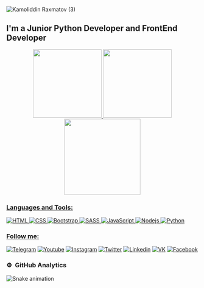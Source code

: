 <!-- ![Kamoliddin Raxmatov (1)](https://user-images.githubusercontent.com/98594040/184675633-8a761d0b-58df-4aa2-b0ec-66cc625292b2.png) -->
<!-- ![Kamoliddin Raxmatov (2)](https://user-images.githubusercontent.com/98594040/184677558-6c91cc20-cd1a-4daa-b1b4-8d391608b689.png) -->
![Kamoliddin Raxmatov (3)](https://user-images.githubusercontent.com/98594040/184677798-5727a927-4418-4110-aa63-0ed029367814.png)


## I'm a Junior Python Developer and FrontEnd Developer

<p align="center">
<a href="https://github.com/rakhmatov-kamoliddin">
  <img height="180em" src="https://github-readme-stats-eight-theta.vercel.app/api?username=rakhmatov-kamoliddin&show_icons=true&theme=vision-friendly-dark&include_all_commits=true&count_private=true"/>
  <img height="180em" src="https://github-readme-stats-eight-theta.vercel.app/api/top-langs/?username=rakhmatov-kamoliddin&layout=compact&langs_count=8&theme=vision-friendly-dark"/>
  <img height="200em" src="http://github-readme-streak-stats.herokuapp.com?user=rakhmatov-kamoliddin&theme=dark&background=000000"/>
</p>





### Languages and Tools:
![HTML](https://img.shields.io/badge/-HTML-090909?style=for-the-badge&logo=html5&logoColor=E54C21)
![CSS](https://img.shields.io/badge/-CSS-090909?style=for-the-badge&logo=css3&logoColor=228EC9)
![Bootstrap](https://img.shields.io/badge/-Bootstrap-090909?style=for-the-badge&logo=bootstrap&logoColor=7811F2)
![SASS](https://img.shields.io/badge/-SASS-090909?style=for-the-badge&logo=sass&logoColor=D06B9D)
![JavaScript](https://img.shields.io/badge/-JavaScript-090909?style=for-the-badge&logo=javascript&logoColor=F0DC4E)
![Nodejs](https://img.shields.io/badge/-NodeJS-090909?style=for-the-badge&logo=node&logoColor=47C5FB)
![Python](https://img.shields.io/badge/-Python-090909?style=for-the-badge&logo=python&logoColor=F7CC42)

### Follow me:
[![Telegram](https://img.shields.io/badge/-Telegram-090909?style=for-the-badge&logo=telegram&logoColor=E54C21)](https://t.me/rakhmat0v_2007)
[![Youtube](https://img.shields.io/badge/-YouTube-090909?style=for-the-badge&logo=YouTube&logoColor=FF0000)](https://www.youtube.com/)
[![Instagram](https://img.shields.io/badge/-Instagram-090909?style=for-the-badge&logo=instagram&logoColor=B4068E)](https://www.instagram.com)
[![Twitter](https://img.shields.io/badge/-Twitter-090909?style=for-the-badge&logo=twitter&logoColor=1C9DEB)](https://www.twitter.com)
[![Linkedin](https://img.shields.io/badge/-Linkedin-090909?style=for-the-badge&logo=linkedin&logoColor=007BB6)](https://www.linkedin.com)
[![VK](https://img.shields.io/badge/-Vkontacte-090909?style=for-the-badge&logo=vk&logoColor=4F7DB3)](https://www.vk.com)
[![Facebook](https://img.shields.io/badge/-Facebook-090909?style=for-the-badge&logo=facebook&logoColor=1195F5)](https://www.facebook.com)


### ⚙️ &nbsp;GitHub Analytics




![Snake animation](https://github.com/mirsaid-mirzohidov/mirsaid-mirzohidov/blob/output/github-contribution-grid-snake.svg)
